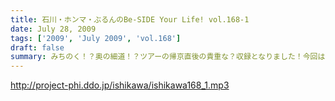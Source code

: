 ```yaml
---
title: 石川・ホンマ・ぶるんのBe-SIDE Your Life! vol.168-1
date: July 28, 2009
tags: ['2009', 'July 2009', 'vol.168']
draft: false
summary: みちのく！？奥の細道！？ツアーの帰京直後の貴重な？収録となりました！今回は、帰ってきた勢いそのままでの収録で、久々の４本配信となります！最後まで是非！NAMAE
---
```


http://project-phi.ddo.jp/ishikawa/ishikawa168_1.mp3